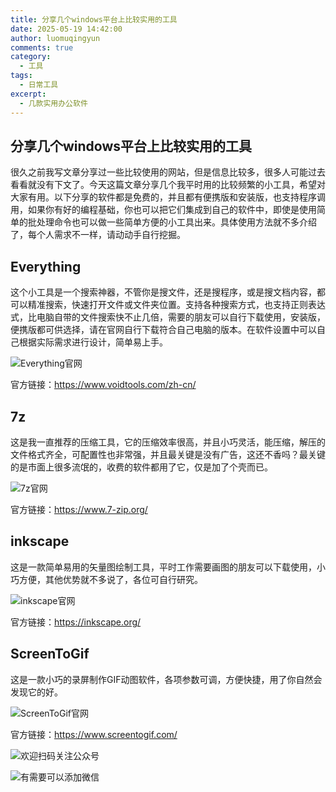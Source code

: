 ```yaml
---
title: 分享几个windows平台上比较实用的工具
date: 2025-05-19 14:42:00
author: luomuqingyun
comments: true
category:
  - 工具
tags:
  - 日常工具
excerpt:
  - 几款实用办公软件
---
```

## 分享几个windows平台上比较实用的工具
很久之前我写文章分享过一些比较使用的网站，但是信息比较多，很多人可能过去看看就没有下文了。今天这篇文章分享几个我平时用的比较频繁的小工具，希望对大家有用。以下分享的软件都是免费的，并且都有便携版和安装版，也支持程序调用，如果你有好的编程基础，你也可以把它们集成到自己的软件中，即使是使用简单的批处理命令也可以做一些简单方便的小工具出来。具体使用方法就不多介绍了，每个人需求不一样，请动动手自行挖掘。
## Everything
这个小工具是一个搜索神器，不管你是搜文件，还是搜程序，或是搜文档内容，都可以精准搜索，快速打开文件或文件夹位置。支持各种搜索方式，也支持正则表达式，比电脑自带的文件搜索快不止几倍，需要的朋友可以自行下载使用，安装版，便携版都可供选择，请在官网自行下载符合自己电脑的版本。在软件设置中可以自己根据实际需求进行设计，简单易上手。

![Everything官网](https://files.mdnice.com/user/38598/9334116d-4f2e-47a6-b215-43ae1118f626.png)

官方链接：https://www.voidtools.com/zh-cn/

## 7z
这是我一直推荐的压缩工具，它的压缩效率很高，并且小巧灵活，能压缩，解压的文件格式齐全，可配置性也非常强，并且最关键是没有广告，这还不香吗？最关键的是市面上很多流氓的，收费的软件都用了它，仅是加了个壳而已。

![7z官网](https://files.mdnice.com/user/38598/24c42d78-897e-4dad-94b3-1a01a0c4da28.png)

官方链接：https://www.7-zip.org/

## inkscape
这是一款简单易用的矢量图绘制工具，平时工作需要画图的朋友可以下载使用，小巧方便，其他优势就不多说了，各位可自行研究。

![inkscape官网](https://files.mdnice.com/user/38598/b3653bd1-5a80-4f35-acdb-24ca927997c9.png)

官方链接：https://inkscape.org/

## ScreenToGif
这是一款小巧的录屏制作GIF动图软件，各项参数可调，方便快捷，用了你自然会发现它的好。

![ScreenToGif官网](https://files.mdnice.com/user/38598/86156805-ae57-4feb-b993-b12e48f987de.png)

官方链接：https://www.screentogif.com/

![欢迎扫码关注公众号](https://files.mdnice.com/user/38598/1bd2bd7e-7119-488a-96b5-86081258ac33.png)


![有需要可以添加微信](https://files.mdnice.com/user/38598/37e7b97e-a5c7-44d1-9e48-bbe22ab3141d.jpg)

